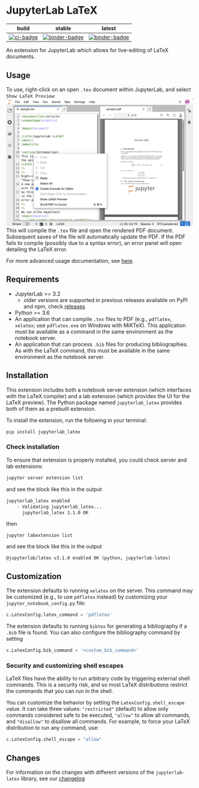 # JupyterLab LaTeX

|       build       |              stable              |              latest              |
| :---------------: | :------------------------------: | :------------------------------: |
| [![ci-badge]][ci] | [![binder-badge]][binder-stable] | [![binder-badge]][binder-latest] |

[ci-badge]: https://github.com/jupyterlab/jupyterlab-latex/actions/workflows/build.yml/badge.svg
[ci]: https://github.com/jupyterlab/jupyterlab-latex/actions/workflows/build.yml?query=branch/master
[binder-badge]: https://mybinder.org/badge_logo.svg
[binder-stable]: https://mybinder.org/v2/gh/jupyterlab/jupyterlab-latex.git/3.1.0?urlpath=lab/tree/sample.tex
[binder-latest]: https://mybinder.org/v2/gh/jupyterlab/jupyterlab-latex.git/master?urlpath=lab/tree/sample.tex

An extension for JupyterLab which allows for live-editing of LaTeX documents.

## Usage

To use, right-click on an open `.tex` document within JupyterLab, and select `Show LaTeX Preview`:
![preview](images/show_preview.png)
This will compile the `.tex` file and open the rendered PDF document.
Subsequent saves of the file will automatically update the PDF.
If the PDF fails to compile (possibly due to a syntax error),
an error panel will open detailing the LaTeX error.

For more advanced usage documentation, see [here](docs/advanced.md).

## Requirements

- JupyterLab >= 3.2
  - older versions are supported in previous releases available on PyPI and npm, check [releases](https://github.com/jupyterlab/jupyterlab-latex/releases)
- Python >= 3.6
- An application that can compile `.tex` files to PDF (e.g., `pdflatex`, `xelatex`; use `pdflatex.exe` on Windows with MiKTeX). This application must be available as a command in the same environment as the notebook server.
- An application that can process `.bib` files for producing bibliographies. As with the LaTeX command, this must be available in the same environment as the notebook server.

## Installation

This extension includes both a notebook server extension (which interfaces with the LaTeX compiler)
and a lab extension (which provides the UI for the LaTeX preview).
The Python package named `jupyterlab_latex` provides both of them as a prebuilt extension.

To install the extension, run the following in your terminal:

```bash
pip install jupyterlab_latex
```

### Check installation

To ensure that extension is properly installed, you could check server and lab extensions:

```bash
jupyter server extension list
```

and see the block like this in the output

```
jupyterlab_latex enabled
    - Validating jupyterlab_latex...
      jupyterlab_latex 3.1.0 OK
```

then

```bash
jupyter labextension list
```

and see the block like this in the output

```
@jupyterlab/latex v3.1.0 enabled OK (python, jupyterlab-latex)
```

## Customization

The extension defaults to running `xelatex` on the server.
This command may be customized (e.g., to use `pdflatex` instead) by customizing
your `jupyter_notebook_config.py` file:

```python
c.LatexConfig.latex_command = 'pdflatex'
```

The extension defaults to running `bibtex` for generating a bibliography
if a `.bib` file is found. You can also configure the bibliography command
by setting

```python
c.LatexConfig.bib_command = '<custom_bib_command>'
```

### Security and customizing shell escapes

LaTeX files have the ability to run arbitrary code by triggering external
shell commands. This is a security risk, and so most LaTeX distributions
restrict the commands that you can run in the shell.

You can customize the behavior by setting the `LatexConfig.shell_escape` value.
It can take three values: `"restricted"` (default) to allow only commands
considered safe to be executed, `"allow"` to allow all commands, and `"disallow"`
to disallow all commands.
For example, to force your LaTeX distribution to run any command, use:

```python
c.LatexConfig.shell_escape = "allow"
```

## Changes

For information on the changes with different versions of the `jupyterlab-latex` library, see our [changelog](./docs/changelog.md)
